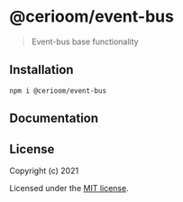 # @cerioom/event-bus

> Event-bus base functionality

## Installation

```
npm i @cerioom/event-bus
```

## Documentation


## License

Copyright (c) 2021

Licensed under the [MIT license](LICENSE).
